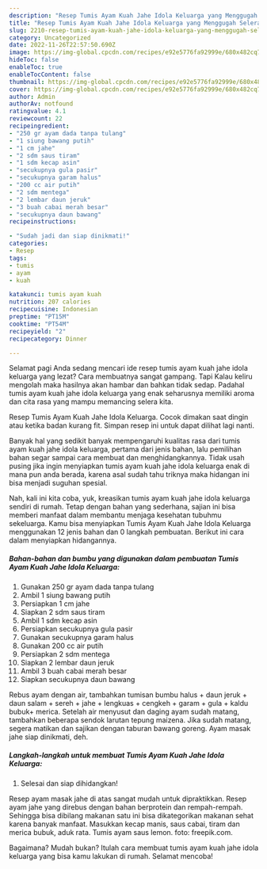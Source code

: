 ```yaml
---
description: "Resep Tumis Ayam Kuah Jahe Idola Keluarga yang Menggugah Selera, Buat Buka Puasa Bisa Manjain Lidah"
title: "Resep Tumis Ayam Kuah Jahe Idola Keluarga yang Menggugah Selera, Buat Buka Puasa Bisa Manjain Lidah"
slug: 2210-resep-tumis-ayam-kuah-jahe-idola-keluarga-yang-menggugah-selera-buat-buka-puasa-bisa-manjain-lidah
category: Uncategorized
date: 2022-11-26T22:57:50.690Z
image: https://img-global.cpcdn.com/recipes/e92e5776fa92999e/680x482cq70/tumis-ayam-kuah-jahe-idola-keluarga-foto-resep-utama.jpg
hideToc: false
enableToc: true
enableTocContent: false
thumbnail: https://img-global.cpcdn.com/recipes/e92e5776fa92999e/680x482cq70/tumis-ayam-kuah-jahe-idola-keluarga-foto-resep-utama.jpg
cover: https://img-global.cpcdn.com/recipes/e92e5776fa92999e/680x482cq70/tumis-ayam-kuah-jahe-idola-keluarga-foto-resep-utama.jpg
author: Admin
authorAv: notfound
ratingvalue: 4.1
reviewcount: 22
recipeingredient:
- "250 gr ayam dada tanpa tulang"
- "1 siung bawang putih"
- "1 cm jahe"
- "2 sdm saus tiram"
- "1 sdm kecap asin"
- "secukupnya gula pasir"
- "secukupnya garam halus"
- "200 cc air putih"
- "2 sdm mentega"
- "2 lembar daun jeruk"
- "3 buah cabai merah besar"
- "secukupnya daun bawang"
recipeinstructions:

- "Sudah jadi dan siap dinikmati!"
categories:
- Resep
tags:
- tumis
- ayam
- kuah

katakunci: tumis ayam kuah 
nutrition: 207 calories
recipecuisine: Indonesian
preptime: "PT15M"
cooktime: "PT54M"
recipeyield: "2"
recipecategory: Dinner

---
```



Selamat pagi Anda sedang mencari ide resep tumis ayam kuah jahe idola keluarga yang lezat? Cara membuatnya sangat gampang. Tapi Kalau keliru mengolah maka hasilnya akan hambar dan bahkan tidak sedap. Padahal tumis ayam kuah jahe idola keluarga yang enak seharusnya memiliki aroma dan cita rasa yang mampu memancing selera kita.


Resep Tumis Ayam Kuah Jahe Idola Keluarga. Cocok dimakan saat dingin atau ketika badan kurang fit. Simpan resep ini untuk dapat dilihat lagi nanti.

Banyak hal yang sedikit banyak mempengaruhi kualitas rasa dari tumis ayam kuah jahe idola keluarga, pertama dari jenis bahan, lalu pemilihan bahan segar sampai cara membuat dan menghidangkannya. Tidak usah pusing jika ingin menyiapkan tumis ayam kuah jahe idola keluarga enak di mana pun anda berada, karena asal sudah tahu triknya maka hidangan ini bisa menjadi suguhan spesial.


Nah, kali ini kita coba, yuk, kreasikan tumis ayam kuah jahe idola keluarga sendiri di rumah. Tetap dengan bahan yang sederhana, sajian ini bisa memberi manfaat dalam membantu menjaga kesehatan tubuhmu sekeluarga. Kamu bisa menyiapkan Tumis Ayam Kuah Jahe Idola Keluarga menggunakan 12 jenis bahan dan 0 langkah pembuatan. Berikut ini cara dalam menyiapkan hidangannya.

<!--inarticleads1-->

##### Bahan-bahan dan bumbu yang digunakan dalam pembuatan Tumis Ayam Kuah Jahe Idola Keluarga:

1. Gunakan 250 gr ayam dada tanpa tulang
1. Ambil 1 siung bawang putih
1. Persiapkan 1 cm jahe
1. Siapkan 2 sdm saus tiram
1. Ambil 1 sdm kecap asin
1. Persiapkan secukupnya gula pasir
1. Gunakan secukupnya garam halus
1. Gunakan 200 cc air putih
1. Persiapkan 2 sdm mentega
1. Siapkan 2 lembar daun jeruk
1. Ambil 3 buah cabai merah besar
1. Siapkan secukupnya daun bawang


Rebus ayam dengan air, tambahkan tumisan bumbu halus + daun jeruk + daun salam + sereh + jahe + lengkuas + cengkeh + garam + gula + kaldu bubuk+ merica. Setelah air menyusut dan daging ayam sudah matang, tambahkan beberapa sendok larutan tepung maizena. Jika sudah matang, segera matikan dan sajikan dengan taburan bawang goreng. Ayam masak jahe siap dinikmati, deh. 

<!--inarticleads2-->

##### Langkah-langkah untuk membuat Tumis Ayam Kuah Jahe Idola Keluarga:


1. Selesai dan siap dihidangkan!

Resep ayam masak jahe di atas sangat mudah untuk dipraktikkan. Resep ayam jahe yang direbus dengan bahan berprotein dan rempah-rempah. Sehingga bisa dibilang makanan satu ini bisa dikategorikan makanan sehat karena banyak manfaat. Masukkan kecap manis, saus cabai, tiram dan merica bubuk, aduk rata. Tumis ayam saus lemon. foto: freepik.com. 

Bagaimana? Mudah bukan? Itulah cara membuat tumis ayam kuah jahe idola keluarga yang bisa kamu lakukan di rumah. Selamat mencoba!
